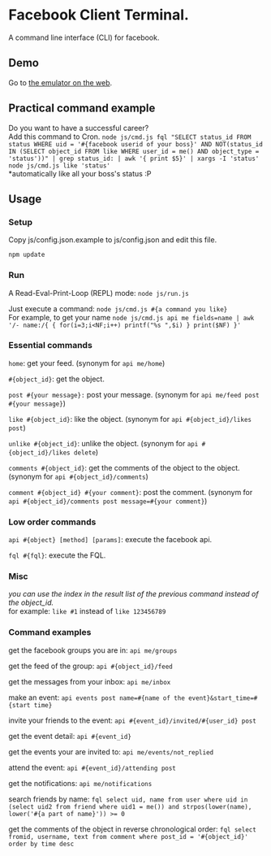# Facebook Client Terminal.
A command line interface (CLI) for facebook.

## Demo
Go to [the emulator on the web](http://kissrobber.github.io/facebook_client_terminal/).

## Practical command example
Do you want to have a successful career?  
Add this command to Cron.
`node js/cmd.js fql "SELECT status_id FROM status WHERE uid = '#{facebook userid of your boss}' AND NOT(status_id IN (SELECT object_id FROM like WHERE user_id = me() AND object_type = 'status'))" | grep status_id: | awk '{ print $5}' | xargs -I 'status' node js/cmd.js like 'status'`  
*automatically like all your boss's status :P

## Usage

### Setup

Copy js/config.json.example to js/config.json and edit this file.

`npm update`

### Run

A Read-Eval-Print-Loop (REPL) mode: `node js/run.js`

Just execute a command: `node js/cmd.js #{a command you like}`  
For example, to get your name `node js/cmd.js api me fields=name | awk '/- name:/{ { for(i=3;i<NF;i++) printf("%s ",$i) } print($NF) }'`

### Essential commands

`home`: get your feed. (synonym for `api me/home`)

`#{object_id}`: get the object.

`post #{your message}:` post your message. (synonym for `api me/feed post #{your message}`)

`like #{object_id}`: like the object. (synonym for `api #{object_id}/likes post`)

`unlike #{object_id}`: unlike the object. (synonym for `api #{object_id}/likes delete`)

`comments #{object_id}`: get the comments of the object to the object. (synonym for `api #{object_id}/comments`)

`comment #{object_id} #{your comment}`: post the comment. (synonym for `api #{object_id}/comments post message=#{your comment}`)

### Low order commands

`api #{object} [method] [params]`: execute the facebook api.

`fql #{fql}`: execute the FQL.

### Misc

*you can use the index in the result list of the previous command instead of the object_id.*  
for example: `like #1` instead of `like 123456789`

### Command examples

get the facebook groups you are in: `api me/groups`

get the feed of the group: `api #{object_id}/feed`

get the messages from your inbox: `api me/inbox`

make an event: `api events post name=#{name of the event}&start_time=#{start time}`

invite your friends to the event: `api #{event_id}/invited/#{user_id} post`

get the event detail: `api #{event_id}`

get the events your are invited to: `api me/events/not_replied`

attend the event: `api #{event_id}/attending post`

get the notifications: `api me/notifications`

search friends by name: `fql select uid, name from user where uid in (select uid2 from friend where uid1 = me()) and strpos(lower(name), lower('#{a part of name}')) >= 0`

get the comments of the object in reverse chronological order: `fql select fromid, username, text from comment where post_id = '#{object_id}' order by time desc`

